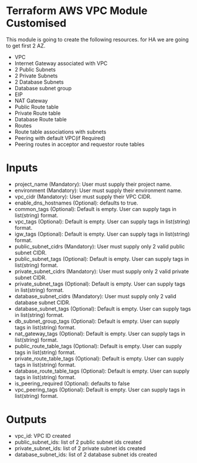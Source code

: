 # Terraform AWS VPC Module Customised

This module is going to create the following resources. for HA we are going to get first 2 AZ.

* VPC
* Internet Gateway associated with VPC
* 2 Public Subnets
* 2 Private Subnets
* 2 Database Subnets
* Database subnet group
* EIP
* NAT Gateway
* Public Route table
* Private Route table
* Database Route table
* Routes
* Route table associations with subnets
* Peering with default VPC(if Required)
* Peering routes in acceptor and requestor route tables

# Inputs
* project_name (Mandatory): User must supply their project name.
* environment (Mandatory): User must supply their environment name.
* vpc_cidr (Mandatory): User must supply their VPC CIDR.
* enable_dns_hostnames (Optional): defaults to true.
* common_tags (Optional): Default is empty. User can supply tags in list(string) format.
* vpc_tags (Optional): Default is empty. User can supply tags in list(string) format.
* igw_tags (Optional): Default is empty. User can supply tags in list(string) format.
* public_subnet_cidrs (Mandatory): User must supply only 2 valid public subnet CIDR.
* public_subnet_tags (Optional): Default is empty. User can supply tags in list(string) format.
* private_subnet_cidrs (Mandatory): User must supply only 2 valid private subnet CIDR.
* private_subnet_tags (Optional): Default is empty. User can supply tags in list(string) format.
* database_subnet_cidrs (Mandatory): User must supply only 2 valid database subnet CIDR.
* database_subnet_tags (Optional): Default is empty. User can supply tags in list(string) format.
* db_subnet_group_tags (Optional): Default is empty. User can supply tags in list(string) format.
* nat_gateway_tags (Optional): Default is empty. User can supply tags in list(string) format.
* public_route_table_tags (Optional): Default is empty. User can supply tags in list(string) format.
* private_route_table_tags (Optional): Default is empty. User can supply tags in list(string) format.
* database_route_table_tags (Optional): Default is empty. User can supply tags in list(string) format.
* is_peering_required (Optional): defaults to false
* vpc_peering_tags (Optional): Default is empty. User can supply tags in list(string) format.

# Outputs
* vpc_id: VPC ID created
* public_subnet_ids: list of 2 public subnet ids created
* private_subnet_ids: list of 2 private subnet ids created
* database_subnet_ids: list of 2 database subnet ids created
